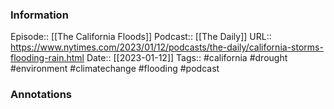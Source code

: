 ### Information

Episode:: [[The California Floods]]
Podcast:: [[The Daily]]
URL:: https://www.nytimes.com/2023/01/12/podcasts/the-daily/california-storms-flooding-rain.html
Date:: [[2023-01-12]]
Tags:: #california #drought #environment #climatechange #flooding
#podcast


### Annotations

